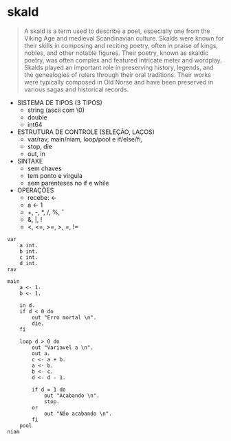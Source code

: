 # skald
> A skald is a term used to describe a poet, especially one from the Viking Age and medieval Scandinavian culture. Skalds were known for their skills in composing and reciting poetry, often in praise of kings, nobles, and other notable figures. Their poetry, known as skaldic poetry, was often complex and featured intricate meter and wordplay. Skalds played an important role in preserving history, legends, and the genealogies of rulers through their oral traditions. Their works were typically composed in Old Norse and have been preserved in various sagas and historical records.


- SISTEMA DE TIPOS (3 TIPOS)
	- string (ascii com \\0)
	- double
	- int64
- ESTRUTURA DE CONTROLE (SELEÇÃO, LAÇOS)
	- var/rav, main/niam, loop/pool e if/else/fi, 
	- stop, die
	- out, in
- SINTAXE
	- sem chaves
	- tem ponto e virgula
	- sem parenteses no if e while
- OPERAÇÕES
	- recebe: <-
	- a <- 1
	- +, -, \*, /, %, ˆ
	- &, |, !
	- <, <=, >=, >, =, !=




```
var
	a int.
	b int.
	c int.
	d int.
rav

main
	a <- 1.
	b <- 1.

	in d.
	if d < 0 do
		out "Erro mortal \n".
		die.
	fi
		
	loop d > 0 do
		out "Variavel a \n".
		out a.
		c <- a + b.
		a <- b.
		b <- c.
		d <- d - 1.
		
		if d = 1 do
			out "Acabando \n".
			stop.
		or
			out "Não acabando \n".
		fi
	pool
niam

```
